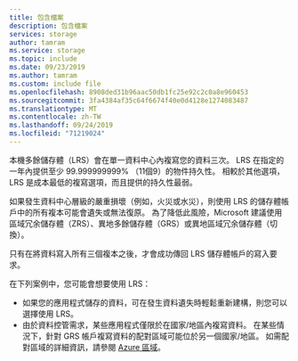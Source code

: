 ```yaml
---
title: 包含檔案
description: 包含檔案
services: storage
author: tamram
ms.service: storage
ms.topic: include
ms.date: 09/23/2019
ms.author: tamram
ms.custom: include file
ms.openlocfilehash: 8908ded31b96aac50db1fc25e92c2c0a8e960453
ms.sourcegitcommit: 3fa4384af35c64f6674f40e0d4128e1274083487
ms.translationtype: MT
ms.contentlocale: zh-TW
ms.lasthandoff: 09/24/2019
ms.locfileid: "71219024"
---
```

本機多餘儲存體（LRS）會在單一資料中心內複寫您的資料三次。 LRS 在指定的一年內提供至少 99.999999999% （11個9）的物件持久性。 相較於其他選項，LRS 是成本最低的複寫選項，而且提供的持久性最弱。

如果發生資料中心層級的嚴重損壞（例如，火災或水災），則使用 LRS 的儲存體帳戶中的所有複本可能會遺失或無法復原。 為了降低此風險，Microsoft 建議使用區域冗余儲存體（ZRS）、異地多餘儲存體（GRS）或異地區域冗余儲存體（切換）。

只有在將資料寫入所有三個複本之後，才會成功傳回 LRS 儲存體帳戶的寫入要求。

在下列案例中，您可能會想要使用 LRS：

* 如果您的應用程式儲存的資料，可在發生資料遺失時輕鬆重新建構，則您可以選擇使用 LRS。
* 由於資料控管需求，某些應用程式僅限於在國家/地區內複寫資料。 在某些情況下，針對 GRS 帳戶複寫資料的配對區域可能位於另一個國家/地區。 如需配對區域的詳細資訊，請參閱 [Azure 區域](https://azure.microsoft.com/regions/)。
